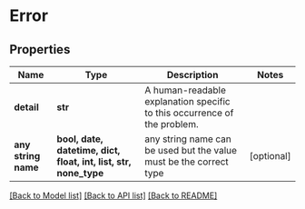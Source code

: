 # Error


## Properties
Name | Type | Description | Notes
------------ | ------------- | ------------- | -------------
**detail** | **str** | A human-readable explanation specific to this occurrence of the problem. | 
**any string name** | **bool, date, datetime, dict, float, int, list, str, none_type** | any string name can be used but the value must be the correct type | [optional]

[[Back to Model list]](../README.md#documentation-for-models) [[Back to API list]](../README.md#documentation-for-api-endpoints) [[Back to README]](../README.md)


